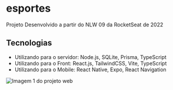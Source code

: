 # esportes
Projeto Desenvolvido a partir do NLW 09 da RocketSeat de 2022
## Tecnologias
- Utilizando para o servidor:
Node.js, SQLite, Prisma, TypeScript
- Utilizando para o Front:
React.js, TailwindCSS, Vite, TypeScript
- Utilizando para o Mobile:
React Native, Expo, React Navigation


![Imagem 1 do projeto web](https://repository-images.githubusercontent.com/545167606/543a5942-a2f6-4c90-bb17-0c698601d3c4)

